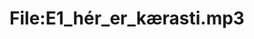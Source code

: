 ---
title: File:E1_hér_er_kærasti.mp3
recording of: hér er kærasti
reading speed: slow
speaker: E
license: CC0
---
